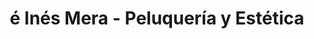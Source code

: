 ---
title: "é Inés Mera - Peluquería y Estética"
url: /madrid/e-ines-mera-peluqueria-y-estetica/
shop: peluquería
---
